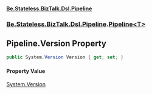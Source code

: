 #### [Be.Stateless.BizTalk.Dsl.Pipeline](README.md 'README')
### [Be.Stateless.BizTalk.Dsl.Pipeline](Be.Stateless.BizTalk.Dsl.Pipeline.md 'Be.Stateless.BizTalk.Dsl.Pipeline').[Pipeline&lt;T&gt;](Pipeline_T_.md 'Be.Stateless.BizTalk.Dsl.Pipeline.Pipeline<T>')

## Pipeline<T>.Version Property

```csharp
public System.Version Version { get; set; }
```

#### Property Value
[System.Version](https://docs.microsoft.com/en-us/dotnet/api/System.Version 'System.Version')